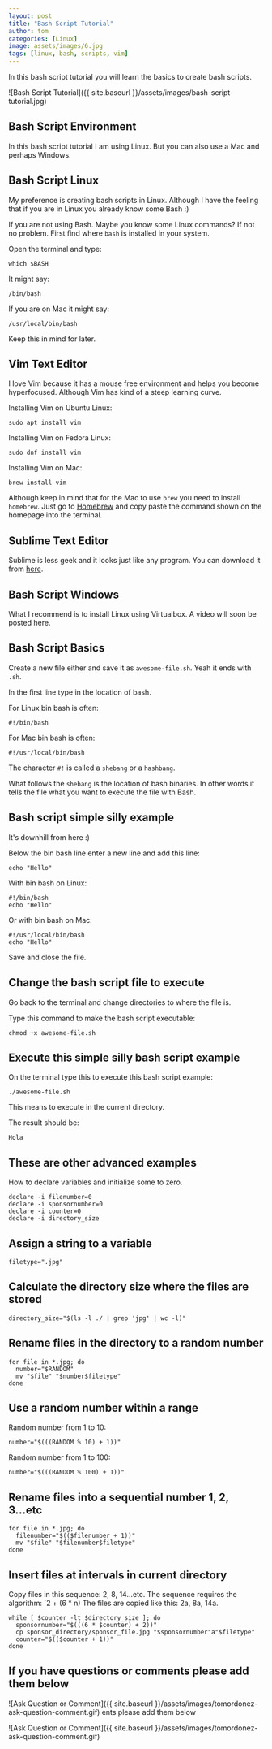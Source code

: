```yaml
---
layout: post
title: "Bash Script Tutorial"
author: tom
categories: [Linux]
image: assets/images/6.jpg
tags: [linux, bash, scripts, vim]
---
```


In this bash script tutorial you will learn the basics to create bash scripts.

![Bash Script Tutorial]({{ site.baseurl }}/assets/images/bash-script-tutorial.jpg)

## Bash Script Environment

In this bash script tutorial I am using Linux. But you can also use a Mac and perhaps Windows.

## Bash Script Linux

My preference is creating bash scripts in Linux. Although I have the feeling that if you are in Linux you already know some Bash :)

If you are not using Bash. Maybe you know some Linux commands? If not no problem. First find where `bash` is installed in your system.

Open the terminal and type:

    which $BASH

It might say:

    /bin/bash

If you are on Mac it might say:

    /usr/local/bin/bash

Keep this in mind for later.

## Vim Text Editor

I love Vim because it has a mouse free environment and helps you become hyperfocused. Although Vim has kind of a steep learning curve.

Installing Vim on Ubuntu Linux:

    sudo apt install vim

Installing Vim on Fedora Linux:

    sudo dnf install vim

Installing Vim on Mac:

    brew install vim

Although keep in mind that for the Mac to use `brew` you need to install `homebrew`. Just go to <a href="https://brew.sh" target="_blank">Homebrew</a> and copy paste the command shown on the homepage into the terminal.

## Sublime Text Editor

Sublime is less geek and it looks just like any program. You can download it from <a href="https://www.sublimetext.com/3" target="_blank">here</a>.

## Bash Script Windows

What I recommend is to install Linux using Virtualbox. A video will soon be posted here.

## Bash Script Basics

Create a new file either and save it as `awesome-file.sh`. Yeah it ends with `.sh`.

In the first line type in the location of bash.

For Linux bin bash is often:

    #!/bin/bash

For Mac bin bash is often:

    #!/usr/local/bin/bash

The character `#!` is called a `shebang` or a `hashbang`.

What follows the `shebang` is the location of bash binaries. In other words it tells the file what you want to execute the file with Bash.

## Bash script simple silly example

It's downhill from here :)

Below the bin bash line enter a new line and add this line:

    echo "Hello"

With bin bash on Linux:

    #!/bin/bash
    echo "Hello"

Or with bin bash on Mac:

    #!/usr/local/bin/bash
    echo "Hello"

Save and close the file.

## Change the bash script file to execute

Go back to the terminal and change directories to where the file is.

Type this command to make the bash script executable:

    chmod +x awesome-file.sh

## Execute this simple silly bash script example

On the terminal type this to execute this bash script example:

    ./awesome-file.sh

This means to execute in the current directory.

The result should be:

    Hola

## These are other advanced examples

How to declare variables and initialize some to zero.

    declare -i filenumber=0
    declare -i sponsornumber=0
    declare -i counter=0
    declare -i directory_size

## Assign a string to a variable

    filetype=".jpg"

## Calculate the directory size where the files are stored

    directory_size="$(ls -l ./ | grep 'jpg' | wc -l)"

## Rename files in the directory to a random number

    for file in *.jpg; do
      number="$RANDOM"
      mv "$file" "$number$filetype"
    done

## Use a random number within a range

Random number from 1 to 10:

    number="$(((RANDOM % 10) + 1))"

Random number from 1 to 100:

    number="$(((RANDOM % 100) + 1))"

## Rename files into a sequential number 1, 2, 3...etc

    for file in *.jpg; do
      filenumber="$(($filenumber + 1))"
      mv "$file" "$filenumber$filetype"
    done

## Insert files at intervals in current directory

Copy files in this sequence: 2, 8, 14...etc.
The sequence requires the algorithm: `2 + (6 * n)
The files are copied like this: 2a, 8a, 14a.

    while [ $counter -lt $directory_size ]; do
      sponsornumber="$(((6 * $counter) + 2))"
      cp sponsor_directory/sponsor_file.jpg "$sponsornumber"a"$filetype"
      counter="$(($counter + 1))"
    done

## If you have questions or comments please add them below

![Ask Question or Comment]({{ site.baseurl }}/assets/images/tomordonez-ask-question-comment.gif)
ents please add them below

![Ask Question or Comment]({{ site.baseurl }}/assets/images/tomordonez-ask-question-comment.gif)
